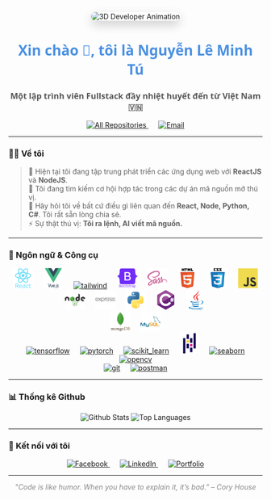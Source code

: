 <p align="center">
  <!-- Hình ảnh 3D động nổi bật -->
  <img src="https://raw.githubusercontent.com/NguyLeMinhTu/NguyLeMinhTu/main/dev2.gif" width="20%" alt="3D Developer Animation" style="border-radius: 15px; box-shadow: 0 8px 20px rgba(0,0,0,0.2);"/>
</p>

<h1 align="center" style="font-family: 'Segoe UI', Tahoma, Geneva, Verdana, sans-serif; color: #4A90E2;">
  Xin chào 👋, tôi là Nguyễn Lê Minh Tú
</h1>
<h3 align="center" style="font-family: 'Segoe UI', Tahoma, Geneva, Verdana, sans-serif; color: #555;">
  Một lập trình viên Fullstack đầy nhiệt huyết đến từ Việt Nam 🇻🇳
</h3>

<p align="center">
  <a href="https://github.com/MinhTu-nl?tab=repositories" target="_blank" style="margin: 0 10px;">
    <img alt="All Repositories" title="All Repositories" src="https://img.shields.io/badge/-My%20Repos-24292e?style=for-the-badge&logo=github&logoColor=white"/>
  </a>
  <a href="mailto:ngleminhtu@gmail.com" target="_blank" style="margin: 0 10px;">
    <img alt="Email" title="Email" src="https://img.shields.io/badge/-Email-D14836?style=for-the-badge&logo=gmail&logoColor=white"/>
  </a>
</p>

---

### 👨‍💻 Về tôi

> 🌱 Hiện tại tôi đang tập trung phát triển các ứng dụng web với **ReactJS** và **NodeJS**.  
> 👯 Tôi đang tìm kiếm cơ hội hợp tác trong các dự án mã nguồn mở thú vị.  
> 💬 Hãy hỏi tôi về bất cứ điều gì liên quan đến **React, Node, Python, C#**. Tôi rất sẵn lòng chia sẻ.  
> ⚡ Sự thật thú vị: **Tôi ra lệnh, AI viết mã nguồn.**

---

### 🚀 Ngôn ngữ & Công cụ

<p align="center">
  <!-- Icon có hiệu ứng hover -->
  <a href="https://reactjs.org/" target="_blank" rel="noreferrer" title="ReactJS" style="margin: 0 8px; display: inline-block; transition: transform 0.3s;">
    <img src="https://raw.githubusercontent.com/devicons/devicon/master/icons/react/react-original-wordmark.svg" alt="react" width="40" height="40" />
  </a>
  <a href="https://vuejs.org/" target="_blank" rel="noreferrer" title="VueJS" style="margin: 0 8px; display: inline-block; transition: transform 0.3s;">
    <img src="https://raw.githubusercontent.com/devicons/devicon/master/icons/vuejs/vuejs-original-wordmark.svg" alt="vuejs" width="40" height="40" />
  </a>
  <a href="https://tailwindcss.com/" target="_blank" rel="noreferrer" title="TailwindCSS" style="margin: 0 8px; display: inline-block; transition: transform 0.3s;">
    <img src="https://www.vectorlogo.zone/logos/tailwindcss/tailwindcss-icon.svg" alt="tailwind" width="40" height="40" />
  </a>
  <a href="https://getbootstrap.com" target="_blank" rel="noreferrer" title="Bootstrap" style="margin: 0 8px; display: inline-block; transition: transform 0.3s;">
    <img src="https://raw.githubusercontent.com/devicons/devicon/master/icons/bootstrap/bootstrap-plain-wordmark.svg" alt="bootstrap" width="40" height="40" />
  </a>
  <a href="https://sass-lang.com" target="_blank" rel="noreferrer" title="Sass" style="margin: 0 8px; display: inline-block; transition: transform 0.3s;">
    <img src="https://raw.githubusercontent.com/devicons/devicon/master/icons/sass/sass-original.svg" alt="sass" width="40" height="40" />
  </a>
  <a href="https://www.w3.org/html/" target="_blank" rel="noreferrer" title="HTML5" style="margin: 0 8px; display: inline-block; transition: transform 0.3s;">
    <img src="https://raw.githubusercontent.com/devicons/devicon/master/icons/html5/html5-original-wordmark.svg" alt="html5" width="40" height="40" />
  </a>
  <a href="https://www.w3schools.com/css/" target="_blank" rel="noreferrer" title="CSS3" style="margin: 0 8px; display: inline-block; transition: transform 0.3s;">
    <img src="https://raw.githubusercontent.com/devicons/devicon/master/icons/css3/css3-original-wordmark.svg" alt="css3" width="40" height="40" />
  </a>
  <a href="https://developer.mozilla.org/en-US/docs/Web/JavaScript" target="_blank" rel="noreferrer" title="JavaScript" style="margin: 0 8px; display: inline-block; transition: transform 0.3s;">
    <img src="https://raw.githubusercontent.com/devicons/devicon/master/icons/javascript/javascript-original.svg" alt="javascript" width="40" height="40" />
  </a>
  <br/>
  <a href="https://nodejs.org" target="_blank" rel="noreferrer" title="NodeJS" style="margin: 0 8px; display: inline-block; transition: transform 0.3s;">
    <img src="https://raw.githubusercontent.com/devicons/devicon/master/icons/nodejs/nodejs-original-wordmark.svg" alt="nodejs" width="40" height="40" />
  </a>
  <a href="https://expressjs.com" target="_blank" rel="noreferrer" title="ExpressJS" style="margin: 0 8px; display: inline-block; transition: transform 0.3s;">
    <img src="https://raw.githubusercontent.com/devicons/devicon/master/icons/express/express-original-wordmark.svg" alt="express" width="40" height="40" />
  </a>
  <a href="https://www.python.org" target="_blank" rel="noreferrer" title="Python" style="margin: 0 8px; display: inline-block; transition: transform 0.3s;">
    <img src="https://raw.githubusercontent.com/devicons/devicon/master/icons/python/python-original.svg" alt="python" width="40" height="40" />
  </a>
  <a href="https://www.w3schools.com/cs/" target="_blank" rel="noreferrer" title="C#" style="margin: 0 8px; display: inline-block; transition: transform 0.3s;">
    <img src="https://raw.githubusercontent.com/devicons/devicon/master/icons/csharp/csharp-original.svg" alt="csharp" width="40" height="40" />
  </a>
  <a href="https://www.java.com" target="_blank" rel="noreferrer" title="Java" style="margin: 0 8px; display: inline-block; transition: transform 0.3s;">
    <img src="https://raw.githubusercontent.com/devicons/devicon/master/icons/java/java-original.svg" alt="java" width="40" height="40" />
  </a>
  <br/>
  <a href="https://www.mongodb.com/" target="_blank" rel="noreferrer" title="MongoDB" style="margin: 0 8px; display: inline-block; transition: transform 0.3s;">
    <img src="https://raw.githubusercontent.com/devicons/devicon/master/icons/mongodb/mongodb-original-wordmark.svg" alt="mongodb" width="40" height="40" />
  </a>
  <a href="https://www.mysql.com/" target="_blank" rel="noreferrer" title="MySQL" style="margin: 0 8px; display: inline-block; transition: transform 0.3s;">
    <img src="https://raw.githubusercontent.com/devicons/devicon/master/icons/mysql/mysql-original-wordmark.svg" alt="mysql" width="40" height="40" />
  </a>
  <br/>
  <a href="https://www.tensorflow.org" target="_blank" rel="noreferrer" title="TensorFlow" style="margin: 0 8px; display: inline-block; transition: transform 0.3s;">
    <img src="https://www.vectorlogo.zone/logos/tensorflow/tensorflow-icon.svg" alt="tensorflow" width="40" height="40" />
  </a>
  <a href="https://pytorch.org/" target="_blank" rel="noreferrer" title="PyTorch" style="margin: 0 8px; display: inline-block; transition: transform 0.3s;">
    <img src="https://www.vectorlogo.zone/logos/pytorch/pytorch-icon.svg" alt="pytorch" width="40" height="40" />
  </a>
  <a href="https://scikit-learn.org/" target="_blank" rel="noreferrer" title="Scikit-learn" style="margin: 0 8px; display: inline-block; transition: transform 0.3s;">
    <img src="https://upload.wikimedia.org/wikipedia/commons/0/05/Scikit_learn_logo_small.svg" alt="scikit_learn" width="40" height="40" />
  </a>
  <a href="https://pandas.pydata.org/" target="_blank" rel="noreferrer" title="Pandas" style="margin: 0 8px; display: inline-block; transition: transform 0.3s;">
    <img src="https://raw.githubusercontent.com/devicons/devicon/2ae2a900d2f041da66e950e4d48052658d850630/icons/pandas/pandas-original.svg" alt="pandas" width="40" height="40" />
  </a>
  <a href="https://seaborn.pydata.org/" target="_blank" rel="noreferrer" title="Seaborn" style="margin: 0 8px; display: inline-block; transition: transform 0.3s;">
    <img src="https://seaborn.pydata.org/_images/logo-mark-lightbg.svg" alt="seaborn" width="40" height="40" />
  </a>
  <a href="https://opencv.org/" target="_blank" rel="noreferrer" title="OpenCV" style="margin: 0 8px; display: inline-block; transition: transform 0.3s;">
    <img src="https://www.vectorlogo.zone/logos/opencv/opencv-icon.svg" alt="opencv" width="40" height="40" />
  </a>
  <br/>
  <a href="https://git-scm.com/" target="_blank" rel="noreferrer" title="Git" style="margin: 0 8px; display: inline-block; transition: transform 0.3s;">
    <img src="https://www.vectorlogo.zone/logos/git-scm/git-scm-icon.svg" alt="git" width="40" height="40" />
  </a>
  <a href="https://postman.com" target="_blank" rel="noreferrer" title="Postman" style="margin: 0 8px; display: inline-block; transition: transform 0.3s;">
    <img src="https://www.vectorlogo.zone/logos/getpostman/getpostman-icon.svg" alt="postman" width="40" height="40" />
  </a>
</p>

---

### 📊 Thống kê Github

<p align="center">
  <img height="180em" src="https://github-readme-stats.vercel.app/api?username=NguyLeMinhTu&show_icons=true&theme=dracula&include_all_commits=true&count_private=true" alt="Github Stats"/>
  <img height="180em" src="https://github-readme-stats.vercel.app/api/top-langs/?username=NguyLeMinhTu&layout=compact&langs_count=8&theme=dracula" alt="Top Languages"/>
</p>

---

### 🔗 Kết nối với tôi

<p align="center">
    <a href="#" target="_blank" title="Facebook" style="margin: 0 10px;">
      <img alt="Facebook" src="https://img.shields.io/badge/Facebook-%231877F2.svg?style=for-the-badge&logo=Facebook&logoColor=white" />
    </a>
    <a href="#" target="_blank" title="LinkedIn" style="margin: 0 10px;">
      <img alt="LinkedIn" src="https://img.shields.io/badge/linkedin-%230077B5.svg?style=for-the-badge&logo=linkedin&logoColor=white" />
    </a>
    <a href="#" target="_blank" title="Portfolio" style="margin: 0 10px;">
      <img alt="Portfolio" src="https://img.shields.io/badge/my_portfolio-000?style=for-the-badge&logo=ko-fi&logoColor=white" />
    </a>
</p>

---

<p align="center" style="font-style: italic; color: #888;">
  "Code is like humor. When you have to explain it, it’s bad." – Cory House
</p>
